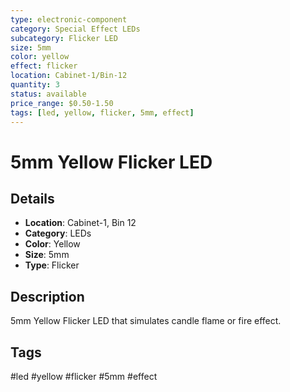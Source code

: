 ```yaml
---
type: electronic-component
category: Special Effect LEDs
subcategory: Flicker LED
size: 5mm
color: yellow
effect: flicker
location: Cabinet-1/Bin-12
quantity: 3
status: available
price_range: $0.50-1.50
tags: [led, yellow, flicker, 5mm, effect]
---
```


# 5mm Yellow Flicker LED

## Details

- **Location**: Cabinet-1, Bin 12
- **Category**: LEDs
- **Color**: Yellow
- **Size**: 5mm
- **Type**: Flicker

## Description

5mm Yellow Flicker LED that simulates candle flame or fire effect.

## Tags

#led #yellow #flicker #5mm #effect
